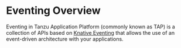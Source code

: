 # Eventing Overview

Eventing in Tanzu Application Platform (commonly known as TAP) is a collection of APIs based on [Knative Eventing](https://knative.dev/docs/eventing/) that allows the use of an
 event-driven architecture with your applications.
